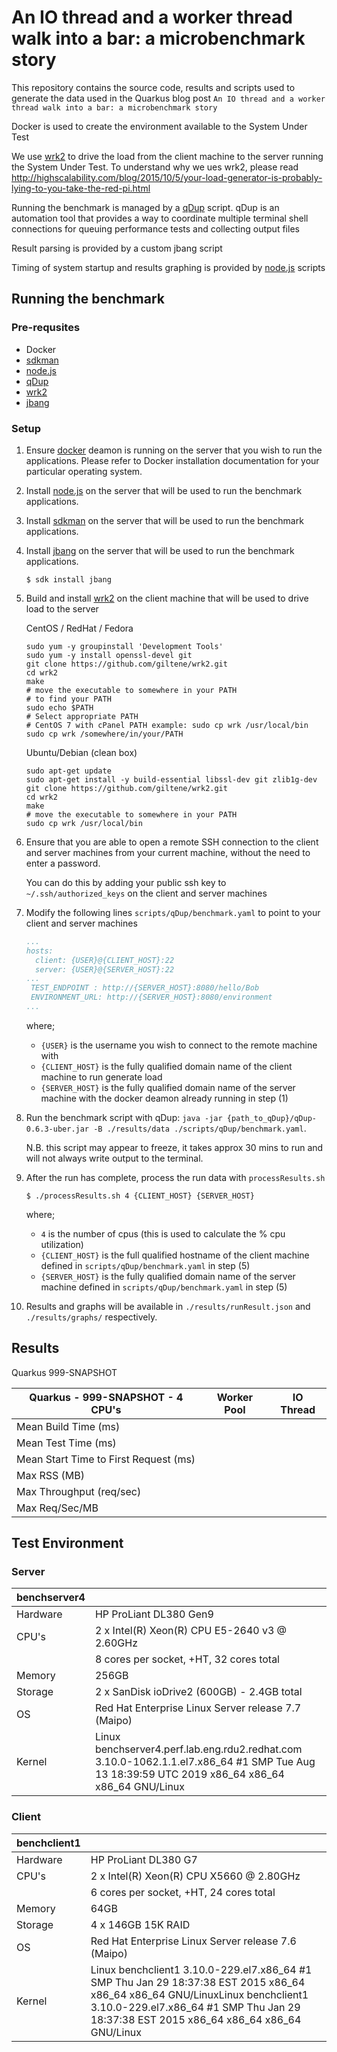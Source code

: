 # An IO thread and a worker thread walk into a bar: a microbenchmark story

This repository contains the source code, results and scripts used to generate the data used in the Quarkus blog post `An IO thread and a worker thread walk into a bar: a microbenchmark story`

Docker is used to create the environment available to the System Under Test

We use [wrk2](https://github.com/giltene/wrk2) to drive the load from the client machine to the server running the System Under Test.  To understand why we ues wrk2, please read http://highscalability.com/blog/2015/10/5/your-load-generator-is-probably-lying-to-you-take-the-red-pi.html  

Running the benchmark is managed by a [qDup](https://github.com/Hyperfoil/qDup)  script.  qDup is an automation tool that provides a way to coordinate multiple terminal shell connections for queuing performance tests and collecting output files  

Result parsing is provided by a custom jbang script

Timing of system startup and results graphing is provided by [node.js](https://nodejs.org/en/) scripts

## Running the benchmark

### Pre-requsites

 - Docker
 - [sdkman](https://sdkman.io/)
 - [node.js](https://nodejs.org/en/)
 - [qDup](https://github.com/Hyperfoil/qDup/releases/tag/release-0.6.3)
 - [wrk2](https://github.com/giltene/wrk2)
 - [jbang](https://github.com/maxandersen/jbang)

### Setup

1. Ensure [docker](https://docs.docker.com/get-docker/) deamon is running on the server that you wish to run the applications. Please refer to Docker installation documentation for your particular operating system.

2. Install [node.js](https://nodejs.org/en/) on the server that will be used to run the benchmark applications.

3. Install [sdkman](https://sdkman.io/install) on the server that will be used to run the benchmark applications.

4. Install [jbang](https://github.com/maxandersen/jbang) on the server that will be used to run the benchmark applications.

    ```shell script
    $ sdk install jbang
    ```

4. Build and install [wrk2](https://github.com/giltene/wrk2/wiki/Installing-wrk2-on-Linux) on the client machine that will be used to drive load to the server

    CentOS / RedHat / Fedora
    
    ```shell script
    sudo yum -y groupinstall 'Development Tools'
    sudo yum -y install openssl-devel git
    git clone https://github.com/giltene/wrk2.git
    cd wrk2
    make
    # move the executable to somewhere in your PATH
    # to find your PATH
    sudo echo $PATH
    # Select appropriate PATH
    # CentOS 7 with cPanel PATH example: sudo cp wrk /usr/local/bin
    sudo cp wrk /somewhere/in/your/PATH
    ```
    
    Ubuntu/Debian (clean box)
    
    ```shell script
    sudo apt-get update
    sudo apt-get install -y build-essential libssl-dev git zlib1g-dev
    git clone https://github.com/giltene/wrk2.git
    cd wrk2
    make
    # move the executable to somewhere in your PATH
    sudo cp wrk /usr/local/bin
    ```
4. Ensure that you are able to open a remote SSH connection to the client and server machines from your current machine, without the need to enter a password.

    You can do this by adding your public ssh key to `~/.ssh/authorized_keys` on the client and server machines

5. Modify the following lines `scripts/qDup/benchmark.yaml` to point to your client and server machines

    ```yaml
   ...
    hosts:
      client: {USER}@{CLIENT_HOST}:22
      server: {USER}@{SERVER_HOST}:22
   ...
     TEST_ENDPOINT : http://{SERVER_HOST}:8080/hello/Bob
     ENVIRONMENT_URL: http://{SERVER_HOST}:8080/environment
   ...
    ``` 

   where;
   - `{USER}` is the username you wish to connect to the remote machine with
   - `{CLIENT_HOST}` is the fully qualified domain name of the client machine to run generate load
   - `{SERVER_HOST}` is the fully qualified domain name of the server machine with the docker deamon already running in
     step (1)

6. Run the benchmark script with
   qDup: `java -jar {path_to_qDup}/qDup-0.6.3-uber.jar -B ./results/data ./scripts/qDup/benchmark.yaml`.

   N.B. this script may appear to freeze, it takes approx 30 mins to run and will not always write output to the
   terminal.

7. After the run has complete, process the run data with `processResults.sh`

    ```shell script
    $ ./processResults.sh 4 {CLIENT_HOST} {SERVER_HOST}
    ```   

   where;
    - `4` is the number of cpus (this is used to calculate the % cpu utilization)
    - `{CLIENT_HOST}` is the full qualified hostname of the client machine defined in  `scripts/qDup/benchmark.yaml` in step (5)
    - `{SERVER_HOST}` is the fully qualified domain name of the server machine defined in  `scripts/qDup/benchmark.yaml` in step (5)

8. Results and graphs will be available in `./results/runResult.json` and `./results/graphs/` respectively.

## Results 

Quarkus 999-SNAPSHOT

| Quarkus - 999-SNAPSHOT - 4 CPU's | Worker Pool | IO Thread |
| --- | --- | --- |
|Mean Build Time (ms) |  |  |
|Mean Test Time (ms) |  |  |
|Mean Start Time to First Request (ms) |  |  |
|Max RSS (MB) |  |  |
|Max Throughput (req/sec) |  |  |
|Max Req/Sec/MB |  | 


## Test Environment

### Server

| benchserver4 |  |
| --- | --- |
| Hardware | HP ProLiant DL380 Gen9
| CPU's |  2 x Intel(R) Xeon(R) CPU E5-2640 v3 @ 2.60GHz| 
|  | 8 cores per socket, +HT, 32 cores total |
| Memory | 256GB |
| Storage | 2 x SanDisk ioDrive2 (600GB) - 2.4GB total |
|OS | Red Hat Enterprise Linux Server release 7.7 (Maipo) |
| Kernel | Linux benchserver4.perf.lab.eng.rdu2.redhat.com 3.10.0-1062.1.1.el7.x86_64 #1 SMP Tue Aug 13 18:39:59 UTC 2019 x86_64 x86_64 x86_64 GNU/Linux |

### Client

| benchclient1 |  |
| --- | --- |
| Hardware | HP ProLiant DL380 G7
| CPU's |  2 x Intel(R) Xeon(R) CPU X5660  @ 2.80GHz 
|  | 6 cores per socket, +HT, 24 cores total |
| Memory | 64GB |
| Storage | 4 x 146GB 15K RAID |
|OS | Red Hat Enterprise Linux Server release 7.6 (Maipo) |
| Kernel | Linux benchclient1 3.10.0-229.el7.x86_64 #1 SMP Thu Jan 29 18:37:38 EST 2015 x86_64 x86_64 x86_64 GNU/LinuxLinux benchclient1 3.10.0-229.el7.x86_64 #1 SMP Thu Jan 29 18:37:38 EST 2015 x86_64 x86_64 x86_64 GNU/Linux |

